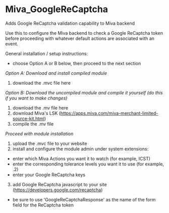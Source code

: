 # Miva_GoogleReCaptcha
Adds Google ReCaptcha validation capability to Miva backend

Use this to configure the Miva backend to check a Google ReCaptcha token before proceeding with whatever default actions are associated with an event.

General installation / setup instructions:

- choose Option A or B below, then proceed to the next section

*Option A: Download and install compiled module*
1. download the .mvc file here

*Option B: Download the uncompiled module and compile it yourself (do this if you want to make changes)*
1. download the .mv file here
2. download Miva's LSK (https://apps.miva.com/miva-merchant-limited-source-kit.html)
3. compile the .mv file

*Proceed with module installation*
1. upload the .mvc file to your website
2. install and configure the module admin under system extensions:
- enter which Miva Actions you want it to watch (for example, ICST)
- enter the corresponding tolerance levels you want it to use (for example, .2)
- enter your Google ReCaptcha keys
3. add Google ReCaptcha javascript to your site (https://developers.google.com/recaptcha)
- be sure to use 'GoogleReCaptchaResponse' as the name of the form field for the ReCaptcha token

